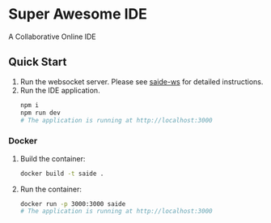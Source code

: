 # Super Awesome IDE

A Collaborative Online IDE

## Quick Start

1. Run the websocket server. Please see [saide-ws](https://github.com/thhuang/java-pono/tree/main/apps/saide-ws) for detailed instructions.
2. Run the IDE application.
   ```sh
   npm i
   npm run dev
   # The application is running at http://localhost:3000
   ```

### Docker

1. Build the container:
   ```sh
   docker build -t saide .
   ```
2. Run the container:
   ```sh
   docker run -p 3000:3000 saide
   # The application is running at http://localhost:3000
   ```
